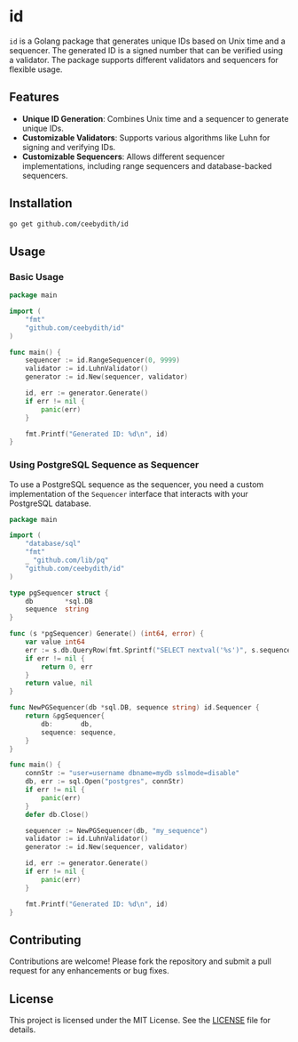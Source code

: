 # id

`id` is a Golang package that generates unique IDs based on Unix time and a sequencer. The generated ID is a signed number that can be verified using a validator. The package supports different validators and sequencers for flexible usage.

## Features

- **Unique ID Generation**: Combines Unix time and a sequencer to generate unique IDs.
- **Customizable Validators**: Supports various algorithms like Luhn for signing and verifying IDs.
- **Customizable Sequencers**: Allows different sequencer implementations, including range sequencers and database-backed sequencers.

## Installation

```bash
go get github.com/ceebydith/id
```

## Usage

### Basic Usage

```go
package main

import (
    "fmt"
    "github.com/ceebydith/id"
)

func main() {
    sequencer := id.RangeSequencer(0, 9999)
    validator := id.LuhnValidator()
    generator := id.New(sequencer, validator)

    id, err := generator.Generate()
    if err != nil {
        panic(err)
    }

    fmt.Printf("Generated ID: %d\n", id)
}
```

### Using PostgreSQL Sequence as Sequencer

To use a PostgreSQL sequence as the sequencer, you need a custom implementation of the `Sequencer` interface that interacts with your PostgreSQL database.

```go
package main

import (
    "database/sql"
    "fmt"
    _ "github.com/lib/pq"
    "github.com/ceebydith/id"
)

type pgSequencer struct {
    db        *sql.DB
    sequence  string
}

func (s *pgSequencer) Generate() (int64, error) {
    var value int64
    err := s.db.QueryRow(fmt.Sprintf("SELECT nextval('%s')", s.sequence)).Scan(&value)
    if err != nil {
        return 0, err
    }
    return value, nil
}

func NewPGSequencer(db *sql.DB, sequence string) id.Sequencer {
    return &pgSequencer{
        db:       db,
        sequence: sequence,
    }
}

func main() {
    connStr := "user=username dbname=mydb sslmode=disable"
    db, err := sql.Open("postgres", connStr)
    if err != nil {
        panic(err)
    }
    defer db.Close()

    sequencer := NewPGSequencer(db, "my_sequence")
    validator := id.LuhnValidator()
    generator := id.New(sequencer, validator)

    id, err := generator.Generate()
    if err != nil {
        panic(err)
    }

    fmt.Printf("Generated ID: %d\n", id)
}
```

## Contributing
Contributions are welcome! Please fork the repository and submit a pull request for any enhancements or bug fixes.

## License
This project is licensed under the MIT License. See the [LICENSE](https://github.com/ceebydith/id/blob/main/LICENSE) file for details.